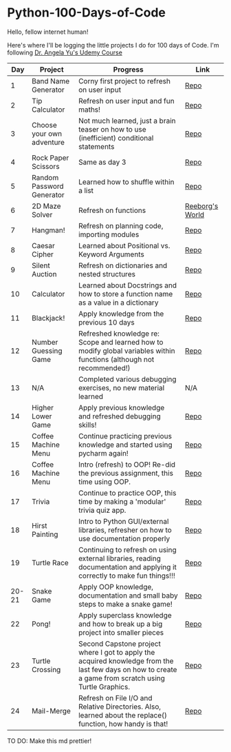 # Python-100-Days-of-Code

Hello, fellow internet human!

Here's where I'll be logging the little projects I do for 100 days of Code. I'm following [Dr. Angela Yu's Udemy Course](https://www.udemy.com/course/100-days-of-code/)

| Day   | Project                   | Progress                                                                                                                                               | Link                                                                                                                                                               |
|-------|---------------------------|--------------------------------------------------------------------------------------------------------------------------------------------------------|--------------------------------------------------------------------------------------------------------------------------------------------------------------------|
| 1     | Band Name Generator       | Corny first project to refresh on user input                                                                                                           | [Repo](https://github.com/paulipotter/Python-100-Days-of-Code/tree/main/Band-Name-Generator/main.py)                                                               |
| 2     | Tip Calculator            | Refresh on user input and fun maths!                                                                                                                   | [Repo](https://github.com/paulipotter/Python-100-Days-of-Code/tree/main/Tip-Calculator/main.py)                                                                    |
| 3     | Choose your own adventure | Not much learned, just a brain teaser on how to use (inefficient) conditional statements                                                               | [Repo](https://github.com/paulipotter/Python-100-Days-of-Code/tree/main/Treasure-Island)                                                                           |
| 4     | Rock Paper Scissors       | Same as day 3                                                                                                                                          | [Repo](https://github.com/paulipotter/Python-100-Days-of-Code/blob/main/Rock-Paper-Scissors/main.py)                                                               |
| 5     | Random Password Generator | Learned how to shuffle within a list                                                                                                                   | [Repo](https://github.com/paulipotter/Python-100-Days-of-Code/blob/main/Password-Generator/main.py)                                                                |
| 6     | 2D Maze Solver            | Refresh on functions                                                                                                                                   | [Reeborg's World](https://reeborg.ca/reeborg.html?lang=en&mode=python&menu=worlds%2Fmenus%2Freeborg_intro_en.json&name=Maze&url=worlds%2Ftutorial_en%2Fmaze1.json) |
| 7     | Hangman!                  | Refresh on planning code, importing modules                                                                                                            | [Repo](https://github.com/paulipotter/Python-100-Days-of-Code/tree/main/Hangman/main.py)                                                                           |
| 8     | Caesar Cipher             | Learned about Positional vs. Keyword Arguments                                                                                                         | [Repo](https://github.com/paulipotter/Python-100-Days-of-Code/tree/main/Caesar-Cipher/main.py)                                                                     |
| 9     | Silent Auction            | Refresh on dictionaries and nested structures                                                                                                          | [Repo](https://github.com/paulipotter/Python-100-Days-of-Code/tree/main/Silent-Auction/main.py)                                                                    |
| 10    | Calculator                | Learned about Docstrings and how to store a function name as a value in a dictionary                                                                   | [Repo](https://github.com/paulipotter/Python-100-Days-of-Code/tree/main/Calculator/main.py)                                                                        |
| 11    | Blackjack!                | Apply knowledge from the previous 10 days                                                                                                              | [Repo](https://github.com/paulipotter/Python-100-Days-of-Code/tree/main/Blackjack/main.py)                                                                         |
| 12    | Number Guessing Game      | Refreshed knowledge re: Scope and learned how to modify global variables within functions (although not recommended!)                                  | [Repo](https://github.com/paulipotter/Python-100-Days-of-Code/tree/main/Higher-Lower-Game/main.py)                                                                 |
| 13    | N/A                       | Completed various debugging exercises, no new material learned                                                                                         | N/A                                                                                                                                                                |
| 14    | Higher Lower Game         | Apply previous knowledge and refreshed debugging skills!                                                                                               | [Repo](https://github.com/paulipotter/Python-100-Days-of-Code/tree/main/Number-Guessing-Game/main.py)                                                              |
| 15    | Coffee Machine Menu       | Continue practicing previous knowledge and started using pycharm again!                                                                                | [Repo](https://github.com/paulipotter/Python-100-Days-of-Code/tree/main/Coffee-Machine/main.py)                                                                    |
| 16    | Coffee Machine Menu       | Intro (refresh) to OOP! Re-did the previous assignment, this time using OOP.                                                                           | [Repo](https://github.com/paulipotter/Python-100-Days-of-Code/tree/main/Coffee-Machine-OOP/main.py)                                                                |
| 17    | Trivia                    | Continue to practice OOP, this time by making a 'modular' trivia quiz app.                                                                             | [Repo](https://github.com/paulipotter/Python-100-Days-of-Code/tree/main/Trivia/main.py)                                                                            |
| 18    | Hirst Painting            | Intro to Python GUI/external libraries, refresher on how to use documentation properly                                                                 | [Repo](https://github.com/paulipotter/Python-100-Days-of-Code/tree/main/Hirst-Painting/main.py)                                                                    |
| 19    | Turtle Race               | Continuing to refresh on using external libraries, reading documentation and applying it correctly to make fun things!!!                               | [Repo](https://github.com/paulipotter/Python-100-Days-of-Code/tree/main/Turtle-Race/main.py)                                                                       |
| 20-21 | Snake Game                | Apply OOP knowledge, documentation and small baby steps to make a snake game!                                                                          | [Repo](https://github.com/paulipotter/Python-100-Days-of-Code/tree/main/Snake-Game/main.py)                                                                        |
| 22    | Pong!                     | Apply superclass knowledge and how to break up a big project into smaller pieces                                                                       | [Repo](https://github.com/paulipotter/Python-100-Days-of-Code/tree/main/Pong/main.py)                                                                              |
| 23    | Turtle Crossing           | Second Capstone project where I got to apply the acquired knowledge from the last few days on how to create a game from scratch using Turtle Graphics. | [Repo](https://github.com/paulipotter/Python-100-Days-of-Code/tree/main/Turtle-Crossing/main.py)                                                                   |
| 24    | Mail-Merge                | Refresh on File I/O and Relative Directories. Also, learned about the replace() function, how handy is that!                                           | [Repo](https://github.com/paulipotter/Python-100-Days-of-Code/tree/main/Mail-Merge/main.py)                                                                        |

TO DO:
Make this md prettier!
